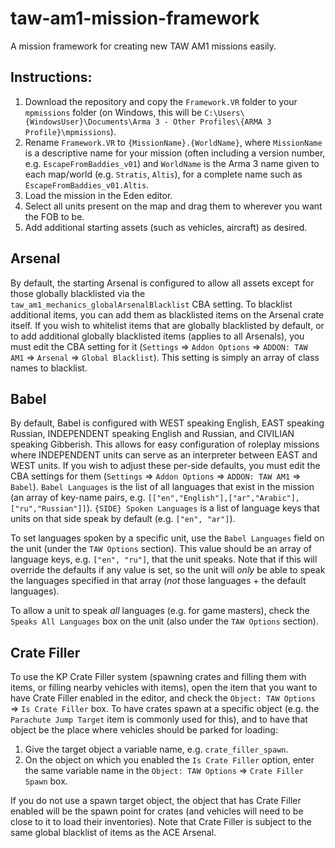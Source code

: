 # taw-am1-mission-framework
A mission framework for creating new TAW AM1 missions easily.

## Instructions:
1. Download the repository and copy the `Framework.VR` folder to your `mpmissions` folder (on Windows, this will be `C:\Users\{WindowsUser}\Documents\Arma 3 - Other Profiles\{ARMA 3 Profile}\mpmissions`).
2. Rename `Framework.VR` to `{MissionName}.{WorldName}`, where `MissionName` is a descriptive name for your mission (often including a version number, e.g. `EscapeFromBaddies_v01`) and `WorldName` is the Arma 3 name given to each map/world (e.g. `Stratis`, `Altis`), for a complete name such as `EscapeFromBaddies_v01.Altis`.
3. Load the mission in the Eden editor.
4. Select all units present on the map and drag them to wherever you want the FOB to be.
5. Add additional starting assets (such as vehicles, aircraft) as desired.

## Arsenal
By default, the starting Arsenal is configured to allow all assets except for those globally blacklisted via the `taw_am1_mechanics_globalArsenalBlacklist` CBA setting. To blacklist additional items, you can add them as blacklisted items on the Arsenal crate itself. If you wish to whitelist items that are globally blacklisted by default, or to add additional globally blacklisted items (applies to all Arsenals), you must edit the CBA setting for it (`Settings` => `Addon Options` => `ADDON: TAW AM1` => `Arsenal` => `Global Blacklist`). This setting is simply an array of class names to blacklist.

## Babel
By default, Babel is configured with WEST speaking English, EAST speaking Russian, INDEPENDENT speaking English and Russian, and CIVILIAN speaking Gibberish. This allows for easy configuration of roleplay missions where INDEPENDENT units can serve as an interpreter between EAST and WEST units. If you wish to adjust these per-side defaults, you must edit the CBA settings for them (`Settings` => `Addon Options` => `ADDON: TAW AM1` => `Babel`). `Babel Languages` is the list of all languages that exist in the mission (an array of key-name pairs, e.g. `[["en","English"],["ar","Arabic"],["ru","Russian"]]`). `{SIDE} Spoken Languages` is a list of language keys that units on that side speak by default (e.g. `["en", "ar"]`).

To set languages spoken by a specific unit, use the `Babel Languages` field on the unit (under the `TAW Options` section). This value should be an array of language keys, e.g. `["en", "ru"]`, that the unit speaks. Note that if this will override the defaults if any value is set, so the unit will *only* be able to speak the languages specified in that array (*not* those languages + the default languages).

To allow a unit to speak *all* languages (e.g. for game masters), check the `Speaks All Languages` box on the unit (also under the `TAW Options` section).

## Crate Filler
To use the KP Crate Filler system (spawning crates and filling them with items, or filling nearby vehicles with items), open the item that you want to have Crate Filler enabled in the editor, and check the `Object: TAW Options` => `Is Crate Filler` box. To have crates spawn at a specific object (e.g. the `Parachute Jump Target` item is commonly used for this), and to have that object be the place where vehicles should be parked for loading:

1. Give the target object a variable name, e.g. `crate_filler_spawn`.
2. On the object on which you enabled the `Is Crate Filler` option, enter the same variable name in the `Object: TAW Options` => `Crate Filler Spawn` box.

If you do not use a spawn target object, the object that has Crate Filler enabled will be the spawn point for crates (and vehicles will need to be close to it to load their inventories). Note that Crate Filler is subject to the same global blacklist of items as the ACE Arsenal.